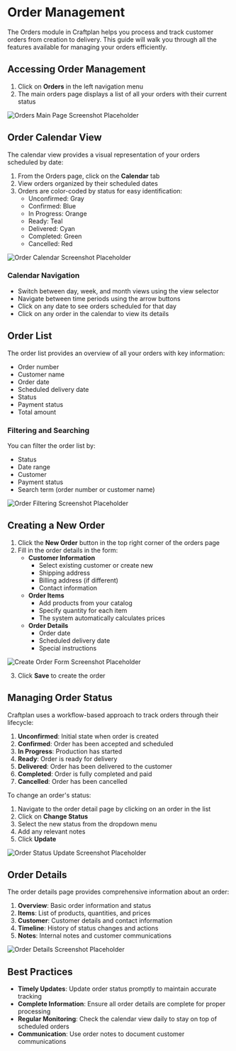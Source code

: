 # Order Management

The Orders module in Craftplan helps you process and track customer orders from creation to delivery. This guide will walk you through all the features available for managing your orders efficiently.

## Accessing Order Management

1. Click on **Orders** in the left navigation menu
2. The main orders page displays a list of all your orders with their current status

![Orders Main Page Screenshot Placeholder](#)

## Order Calendar View

The calendar view provides a visual representation of your orders scheduled by date:

1. From the Orders page, click on the **Calendar** tab
2. View orders organized by their scheduled dates
3. Orders are color-coded by status for easy identification:
   - Unconfirmed: Gray
   - Confirmed: Blue
   - In Progress: Orange
   - Ready: Teal
   - Delivered: Cyan
   - Completed: Green
   - Cancelled: Red

![Order Calendar Screenshot Placeholder](#)

### Calendar Navigation

- Switch between day, week, and month views using the view selector
- Navigate between time periods using the arrow buttons
- Click on any date to see orders scheduled for that day
- Click on any order in the calendar to view its details

## Order List

The order list provides an overview of all your orders with key information:

- Order number
- Customer name
- Order date
- Scheduled delivery date
- Status
- Payment status
- Total amount

### Filtering and Searching

You can filter the order list by:
- Status
- Date range
- Customer
- Payment status
- Search term (order number or customer name)

![Order Filtering Screenshot Placeholder](#)

## Creating a New Order

1. Click the **New Order** button in the top right corner of the orders page
2. Fill in the order details in the form:
   - **Customer Information**
     - Select existing customer or create new
     - Shipping address
     - Billing address (if different)
     - Contact information
   - **Order Items**
     - Add products from your catalog
     - Specify quantity for each item
     - The system automatically calculates prices
   - **Order Details**
     - Order date
     - Scheduled delivery date
     - Special instructions

![Create Order Form Screenshot Placeholder](#)

3. Click **Save** to create the order

## Managing Order Status

Craftplan uses a workflow-based approach to track orders through their lifecycle:

1. **Unconfirmed**: Initial state when order is created
2. **Confirmed**: Order has been accepted and scheduled
3. **In Progress**: Production has started
4. **Ready**: Order is ready for delivery
5. **Delivered**: Order has been delivered to the customer
6. **Completed**: Order is fully completed and paid
7. **Cancelled**: Order has been cancelled

To change an order's status:
1. Navigate to the order detail page by clicking on an order in the list
2. Click on **Change Status**
3. Select the new status from the dropdown menu
4. Add any relevant notes
5. Click **Update**

![Order Status Update Screenshot Placeholder](#)

## Order Details

The order details page provides comprehensive information about an order:

1. **Overview**: Basic order information and status
2. **Items**: List of products, quantities, and prices
3. **Customer**: Customer details and contact information
4. **Timeline**: History of status changes and actions
5. **Notes**: Internal notes and customer communications

![Order Details Screenshot Placeholder](#)

## Best Practices

- **Timely Updates**: Update order status promptly to maintain accurate tracking
- **Complete Information**: Ensure all order details are complete for proper processing
- **Regular Monitoring**: Check the calendar view daily to stay on top of scheduled orders
- **Communication**: Use order notes to document customer communications
